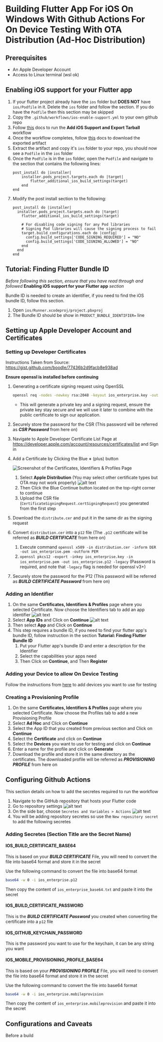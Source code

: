 # Building Flutter App For iOS On Windows With Github Actions For On Device Testing With OTA Distribution (Ad-Hoc Distribution)

## Prerequisites

- An Apple Developer Account
- Access to Linux terminal (wsl ok)

## Enabling iOS support for your Flutter app

1. If your flutter project already have the `ios` folder but **DOES NOT** have `ios/Podfile` in it. Delete the `ios` folder and follow the section. If you do have the `Podfile` then this section may be skipped
2. Copy the `.github/workflows/ios-enable-support.yml` to your own github repo
3. Follow [this](https://docs.github.com/en/actions/managing-workflow-runs-and-deployments/managing-workflow-runs/manually-running-a-workflow) docs to run the **Add iOS Support and Export Tarball** workflow
4. Once the workflow completes, follow [this](https://docs.github.com/en/actions/managing-workflow-runs-and-deployments/managing-workflow-runs/downloading-workflow-artifacts) docs to download the exported artifact
5. Extract the artifact and copy it's `ios` folder to your repo, you should now see a `Podfile` in the `ios` folder
6. Once the `Podfile` is in the `ios` folder, open the `Podfile` and navigate to the section that contains the following lines:
    ```
    post_install do |installer|
        installer.pods_project.targets.each do |target|
            flutter_additional_ios_build_settings(target)
        end
    end
    ```
7. Modify the post install section to the following:
    ```
    post_install do |installer|
      installer.pods_project.targets.each do |target|
        flutter_additional_ios_build_settings(target)

        # For disabling code signing for any Pod libraries
        # Signing Pod libraries will cause the signing process to fail
        target.build_configurations.each do |config|
          config.build_settings['CODE_SIGNING_REQUIRED'] = "NO"
          config.build_settings['CODE_SIGNING_ALLOWED'] = "NO"
        end
      end
    end
    ```

## Tutorial: Finding Flutter Bundle ID

*Before following this section, ensure that you have read through and followed* **Enabling iOS support for your Flutter app** *section*

Bundle ID is needed to create an identifier, if you need to find the iOS bundle ID, follow this section.

1. Open `ios/Runner.xcodeproj/project.pbxproj`
2. The Bundle ID should be show in `PRODUCT_BUNDLE_IDENTIFIER=` line

## Setting up Apple Developer Account and Certificates

### Setting up Developer Certificates

Instructions Taken from Source: <https://gist.github.com/boodle/77436b2d9facb8e938ad>

**Ensure openssl is installed before continuing**

1. Generating a certificate signing request using OpenSSL

    ```sh
    openssl req -nodes -newkey rsa:2048 -keyout ios_enterprise.key -out CertificateSigningRequest.certSigningRequest
    ```

    - This will generate a private key and a signing request, ensure the private key stay secure and we will use it later to combine with the public certificate to sign our application.

2. Securely store the password for the CSR (This password will be referred as ***CSR Password*** from here on)

3. Navigate to Apple Developer Certificate List Page at <https://developer.apple.com/account/resources/certificates/list> and Sign in

4. Add a Certificate by Clicking the Blue **+** (plus) button

    ![Screenshot of the Certificates, Identifiers & Profiles Page](image-1.png)

    1. Select **Apple Distribution** (You may select other certificate types but OTA may not work properly)
        ![alt text](image-2.png)
    2. Then Click the Blue Continue button located on the top-right corner to continue
    3. Upload the CSR file (`CertificateSigningRequest.certSigningRequest`) you generated from the first step

5. Download the `distribute.cer` and put it in the same dir as the signing request

6. Convert `distribution.cer` into a `p12` file (The `.p12` certificate will be referred as ***BUILD CERTIFICATE*** from here on)
    1. Execute command `openssl x509 -in distribution.cer -inform DER -out ios_enterprise.pem -outform PEM`
    2. `openssl pkcs12 -export -inkey ios_enterprise.key -in ios_enterprise.pem -out ios_enterprise.p12 -legacy` (Password is required, and note that `-legacy` flag is needed for openssl v3+)

7. Securely store the password for the P12 (This password will be referred as ***BUILD CERTIFICATE Password*** from here on)

### Adding an Identifier

1. On the same **Certificates, Identifiers & Profiles** page where you selected Certificate. Now choose the Identifiers tab to add an app identifier
    ![alt text](image-5.png)
2. Select **App IDs** and Click on **Continue**
    ![alt text](image-6.png)
3. Then select **App** and Click on **Continue**
4. This step requires a bundle ID, if you need to find your flutter app's bundle ID, follow instruction in the section **Tutorial: Finding Flutter Bundle ID**
    1. Put your Flutter app's bundle ID and enter a description for the Identifier
    2. Select the capabilities your apps need
    3. Then Click on **Continue**, and Then **Register**

### Adding your Device to allow On Device Testing

Follow the instructions from [here](https://developer.apple.com/help/account/register-devices/register-a-single-device/) to add devices you want to use for testing

### Creating a Provisioning Profile

1. On the same **Certificates, Identifiers & Profiles** page where you selected Certificate. Now choose the Profiles tab to add a new Provisioning Profile
2. Select **Ad Hoc** and Click on **Continue**
3. Select the App ID that you created from previous section and Click on **Continue**
4. Select the **Certificate** and click on **Continue**
5. Select the **Devices** you want to use for testing and click on **Continue**
6. Enter a name for the profile and click on **Generate**
7. Download the profile and store it in the same directory as the certificates. The downloaded profile will be referred as ***PROVISIONING PROFILE*** from here on

## Configuring Github Actions

This section details on how to add the secretes required to run the workflow

1. Navigate to the GitHub repository that hosts your Flutter code
2. Go to repository settings
    ![alt text](image-3.png)
3. On the side bar, choose `Secretes and Variables > Actions`
    ![alt text](image-4.png)
4. You will be adding repository secretes so use the `New repository secret` to add the following secretes

### Adding Secretes (Section Title are the Secret Name)

#### IOS_BUILD_CERTIFICATE_BASE64

This is based on your ***BUILD CERTIFICATE*** File, you will need to convert the file into base64 format and store it in the secret

Use the following command to convert the file into base64 format

```sh
base64 -w 0 -i ios_enterprise.p12
```

Then copy the content of `ios_enterprise_base64.txt` and paste it into the secret

#### IOS_BUILD_CERTIFICATE_PASSWORD

This is the ***BUILD CERTIFICATE Password*** you created when converting the certificate into a `p12` file

#### IOS_GITHUB_KEYCHAIN_PASSWORD

This is the password you want to use for the keychain, it can be any string you want

#### IOS_MOBILE_PROVISIONING_PROFILE_BASE64

This is based on your ***PROVISIONING PROFILE*** File, you will need to convert the file into base64 format and store it in the secret

Use the following command to convert the file into base64 format

```sh
base64 -w 0 -i ios_enterprise.mobileprovision
```

Then copy the content of `ios_enterprise.mobileprovision` and paste it into the secret


## Configurations and Caveats

Before a build 

